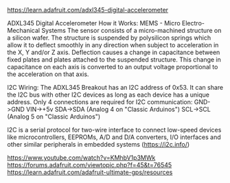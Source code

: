 
https://learn.adafruit.com/adxl345-digital-accelerometer

ADXL345 Digital Accelerometer
How it Works:
MEMS - Micro Electro-Mechanical Systems
The sensor consists of a micro-machined structure on a silicon wafer. The structure is suspended by polysilicon springs which allow it to deflect smoothly in any direction when subject to acceleration in the X, Y and/or Z axis. Deflection causes a change in capacitance between fixed plates and plates attached to the suspended structure. This change in capacitance on each axis is converted to an output voltage proportional to the acceleration on that axis.

I2C Wiring:
The ADXL345 Breakout has an I2C address of 0x53. It can share the I2C bus with other I2C devices as long as each device has a unique address. Only 4 connections are required for I2C communication:
GND->GND
VIN->+5v
SDA->SDA (Analog 4 on "Classic Arduinos")
SCL->SCL (Analog 5 on "Classic Arduinos")

I2C is a serial protocol for two-wire interface to connect low-speed devices like microcontrollers, EEPROMs, A/D and D/A converters, I/O interfaces and other similar peripherals in embedded systems (https://i2c.info/)


https://www.youtube.com/watch?v=KMhbV1p3MWk
https://forums.adafruit.com/viewtopic.php?f=45&t=76545
https://learn.adafruit.com/adafruit-ultimate-gps/resources
